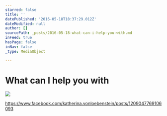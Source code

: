 ```yaml
---
starred: false
title: ''
datePublished: '2016-05-18T18:37:29.012Z'
dateModified: null
author: []
sourcePath: _posts/2016-05-18-what-can-i-help-you-with.md
inFeed: true
hasPage: false
inNav: false
_type: MediaObject

---
```

# What can I help you with
![](https://the-grid-user-content.s3-us-west-2.amazonaws.com/a11edc2a-a920-4d18-b49e-1bbcacf7f791.jpg)

https://www.facebook.com/katherina.vonloebenstein/posts/1209047769106093
